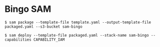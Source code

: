 # Bingo SAM

`$ sam package --template-file template.yaml --output-template-file packaged.yaml --s3-bucket sam-bingo`

`$ sam deploy --template-file packaged.yaml --stack-name sam-bingo --capabilities CAPABILITY_IAM`